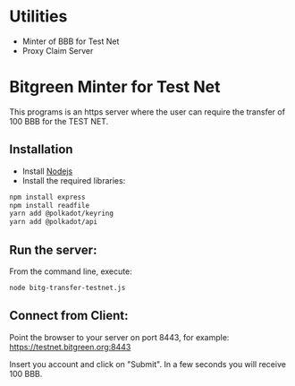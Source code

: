 # Utilities 
- Minter of BBB for Test Net
- Proxy Claim Server

# Bitgreen Minter for Test Net 
This programs is an https server where the user can require the transfer of 100 BBB for the TEST NET.

## Installation
- Install [Nodejs](https://nodejs.org)  
- Install the required libraries:  
```bash
npm install express
npm install readfile
yarn add @polkadot/keyring
yarn add @polkadot/api
```
## Run the server:
From the command line, execute:  
```bash
node bitg-transfer-testnet.js
```
## Connect from Client:

Point the browser to your server on port 8443, for example:
https://testnet.bitgreen.org:8443

Insert you account and click on "Submit". 
In a few seconds you will receive 100 BBB.






